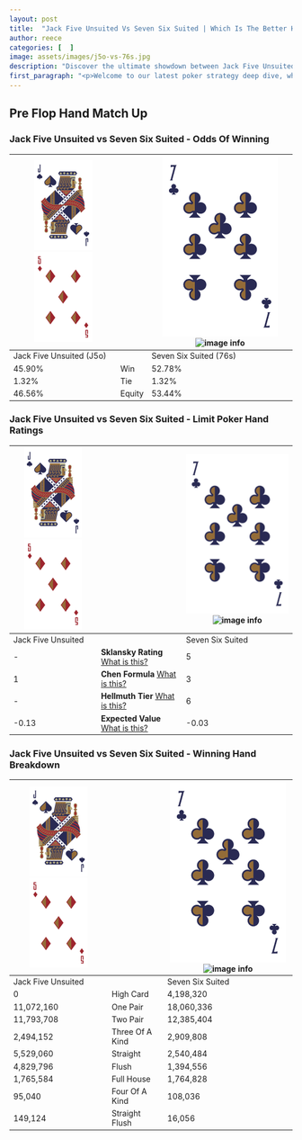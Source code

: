 ```yaml
---
layout: post
title:  "Jack Five Unsuited Vs Seven Six Suited | Which Is The Better Hand In Poker? A Complete Guide"
author: reece
categories: [  ]
image: assets/images/j5o-vs-76s.jpg
description: "Discover the ultimate showdown between Jack Five Unsuited and Seven Six Suited in poker! Uncover the odds, strategies, and scenarios where one hand triumphs over the other. Get ready to up your poker game with this thrilling analysis."
first_paragraph: "<p>Welcome to our latest poker strategy deep dive, where we're pitting two distinct hands against each other in a high-stakes showdown: Jack Five Unsuited vs Seven Six Suited.</p><p>In the dynamic world of poker, every decision counts, and knowing which hand holds the upper hand is key to your success at the table.</p><p>In this article, we'll dissect these two hands, explore the scenarios where one dominates the other, and equip you with the knowledge to make strategic choices that can tip the odds in your favor.</p><p>Get ready to unravel the intriguing dynamics of these poker hands and elevate your game to new heights.</p>"
---
```




[comment]: # (sp0)

## Pre Flop Hand Match Up

<div class="table hand-ratings" markdown="1"> 



### Jack Five Unsuited vs Seven Six Suited - Odds Of Winning


    
| ![image info](assets/images/hand1/J.png) ![image info](assets/images/hand1/5o.png) |  | ![image info](assets/images/hand2/7.png) ![image info](assets/images/hand2/6s.png) |
| -------- | -------- | -------- |
| Jack Five Unsuited (J5o) |  | Seven Six Suited (76s) |
| 45.90% | Win | 52.78% |
| 1.32% | Tie | 1.32% |
| 46.56% | Equity | 53.44% |




[comment]: # (sp1)



### Jack Five Unsuited vs Seven Six Suited - Limit Poker Hand Ratings


    
| ![image info](assets/images/hand1/J.png) ![image info](assets/images/hand1/5o.png) |  | ![image info](assets/images/hand2/7.png) ![image info](assets/images/hand2/6s.png) |
| -------- | -------- | -------- |
| Jack Five Unsuited |  | Seven Six Suited |
| - | **Sklansky Rating** [What is this?](/sklansky-rating-explained) | 5 |
| 1 | **Chen Formula** [What is this?](/chen-formula-explained) | 3 |
| - | **Hellmuth Tier** [What is this?](/Hellmuth-tier-explained) | 6 |
| -0.13 | **Expected Value** [What is this?](/expected-value-explained) | -0.03 |




[comment]: # (sp2)



### Jack Five Unsuited vs Seven Six Suited - Winning Hand Breakdown


    
| ![image info](assets/images/hand1/J.png) ![image info](assets/images/hand1/5o.png) |  | ![image info](assets/images/hand2/7.png) ![image info](assets/images/hand2/6s.png) |
| -------- | -------- | -------- |
| Jack Five Unsuited |  | Seven Six Suited |
| 0 | High Card | 4,198,320 |
| 11,072,160 | One Pair | 18,060,336 |
| 11,793,708 | Two Pair | 12,385,404 |
| 2,494,152 | Three Of A Kind | 2,909,808 |
| 5,529,060 | Straight | 2,540,484 |
| 4,829,796 | Flush | 1,394,556 |
| 1,765,584 | Full House | 1,764,828 |
| 95,040 | Four Of A Kind | 108,036 |
| 149,124 | Straight Flush | 16,056 |




[comment]: # (sp3)



</div>

[comment]: # (sp4)



[comment]: # (sp5)

